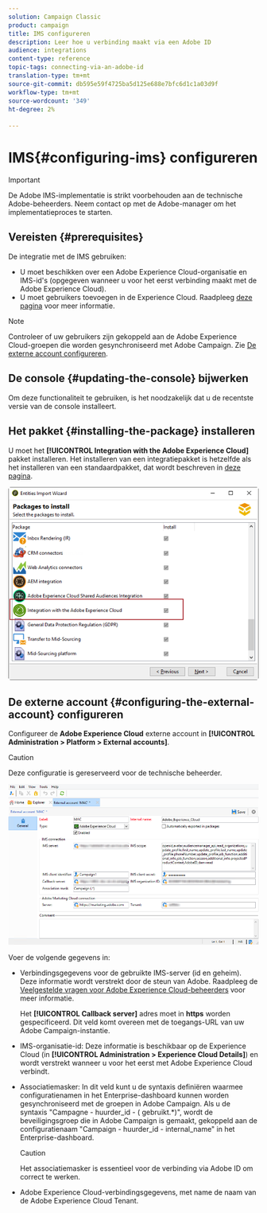 ```yaml
---
solution: Campaign Classic
product: campaign
title: IMS configureren
description: Leer hoe u verbinding maakt via een Adobe ID
audience: integrations
content-type: reference
topic-tags: connecting-via-an-adobe-id
translation-type: tm+mt
source-git-commit: db595e59f4725ba5d125e688e7bfc6d1c1a03d9f
workflow-type: tm+mt
source-wordcount: '349'
ht-degree: 2%

---
```



# IMS{#configuring-ims} configureren

>[!IMPORTANT]
>
>De Adobe IMS-implementatie is strikt voorbehouden aan de technische Adobe-beheerders. Neem contact op met de Adobe-manager om het implementatieproces te starten.

## Vereisten {#prerequisites}

De integratie met de IMS gebruiken:

* U moet beschikken over een Adobe Experience Cloud-organisatie en IMS-id&#39;s (opgegeven wanneer u voor het eerst verbinding maakt met de Adobe Experience Cloud).
* U moet gebruikers toevoegen in de Experience Cloud. Raadpleeg [deze pagina](https://docs.adobe.com/content/help/en/core-services/interface/manage-users-and-products/admin-getting-started.html) voor meer informatie.

>[!NOTE]
>
>Controleer of uw gebruikers zijn gekoppeld aan de Adobe Experience Cloud-groepen die worden gesynchroniseerd met Adobe Campaign. Zie [De externe account configureren](#configuring-the-external-account).

## De console {#updating-the-console} bijwerken

Om deze functionaliteit te gebruiken, is het noodzakelijk dat u de recentste versie van de console installeert.

## Het pakket {#installing-the-package} installeren

U moet het **[!UICONTROL Integration with the Adobe Experience Cloud]** pakket installeren. Het installeren van een integratiepakket is hetzelfde als het installeren van een standaardpakket, dat wordt beschreven in [deze pagina](../../installation/using/installing-campaign-standard-packages.md).

![](assets/ims_6.png)

## De externe account {#configuring-the-external-account} configureren

Configureer de **Adobe Experience Cloud** externe account in **[!UICONTROL Administration > Platform > External accounts]**.

>[!CAUTION]
>
>Deze configuratie is gereserveerd voor de technische beheerder.

![](assets/ims_5.png)

Voer de volgende gegevens in:

* Verbindingsgegevens voor de gebruikte IMS-server (id en geheim). Deze informatie wordt verstrekt door de steun van Adobe. Raadpleeg de [Veelgestelde vragen voor Adobe Experience Cloud-beheerders](https://docs.adobe.com/content/help/en/core-services/interface/manage-users-and-products/faq.html) voor meer informatie.

   Het **[!UICONTROL Callback server]** adres moet in **https** worden gespecificeerd. Dit veld komt overeen met de toegangs-URL van uw Adobe Campaign-instantie.

* IMS-organisatie-id: Deze informatie is beschikbaar op de Experience Cloud (in **[!UICONTROL Administration > Experience Cloud Details]**) en wordt verstrekt wanneer u voor het eerst met Adobe Experience Cloud verbindt.
* Associatiemasker: In dit veld kunt u de syntaxis definiëren waarmee configuratienamen in het Enterprise-dashboard kunnen worden gesynchroniseerd met de groepen in Adobe Campaign. Als u de syntaxis &quot;Campagne - huurder_id - ( gebruikt.*)&quot;, wordt de beveiligingsgroep die in Adobe Campaign is gemaakt, gekoppeld aan de configuratienaam &quot;Campaign - huurder_id - internal_name&quot; in het Enterprise-dashboard.

   >[!CAUTION]
   >
   >Het associatiemasker is essentieel voor de verbinding via Adobe ID om correct te werken.

* Adobe Experience Cloud-verbindingsgegevens, met name de naam van de Adobe Experience Cloud Tenant.

